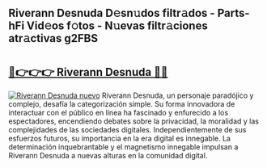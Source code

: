 ## Riverann Desnuda D𝚎sn𝚞dos filtr𝚊dos - Parts-hFi Vid𝚎os f𝚘tos - N𝚞evas filtr𝚊ciones atr𝚊ctivas g2FBS

# <h2><a href="http://mbcxji.tromn.icu/?c=Riverann+Desnuda">🔗👉👉👉 Riverann Desnuda 🔗🔗</a></h2>

[![Riverann Desnuda nuevo](https://i.imgur.com/pEAQMta.gif)](http://mbcxji.tromn.icu/?c=Riverann+Desnuda)
Riverann Desnuda, un personaje paradójico y complejo, desafía la categorización simple. Su forma innovadora de interactuar con el público en línea ha fascinado y enfurecido a los espectadores, encendiendo debates sobre la privacidad, la moralidad y las complejidades de las sociedades digitales. Independientemente de sus esfuerzos futuros, su importancia en la era digital es innegable. La determinación inquebrantable y el magnetismo innegable impulsan a Riverann Desnuda a nuevas alturas en la comunidad digital.
